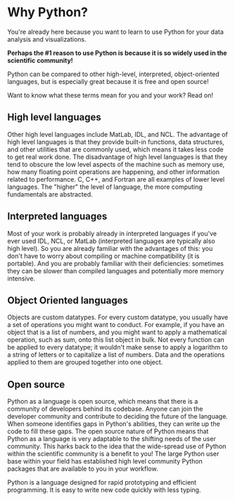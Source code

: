 # Why Python?

You're already here because you want to learn to use Python for your data analysis and visualizations.

**Perhaps the #1 reason to use Python is because it is so widely used in the scientific community!**

Python can be compared to other high-level, interpreted, object-oriented languages, but is especially great because it is free and open source!

Want to know what these terms mean for you and your work? Read on!

## High level languages

Other high level languages include MatLab, IDL, and NCL. The advantage of high level languages is that they provide built-in functions, data structures, and other utilities that are commonly used, which means it takes less code to get real work done. The disadvantage of high level languages is that they tend to obscure the low level aspects of the machine such as memory use, how many floating point operations are happening, and other information related to performance. C, C++, and Fortran are all examples of lower level languages. The "higher" the level of language, the more computing fundamentals are abstracted.

## Interpreted languages

Most of your work is probably already in interpreted languages if you've ever used IDL, NCL, or MatLab (interpreted languages are typically also high level). So you are already familiar with the advantages of this: you don't have to worry about compiling or machine compatibility (it is portable). And you are probably familiar with their deficiencies: sometimes they can be slower than compiled languages and potentially more memory intensive.

## Object Oriented languages

Objects are custom datatypes. For every custom datatype, you usually have a set of operations you might want to conduct. For example, if you have an object that is a list of numbers, and you might want to apply a mathematical operation, such as sum, onto this list object in bulk. Not every function can be applied to every datatype; it wouldn't make sense to apply a logarithm to a string of letters or to capitalize a list of numbers. Data and the operations applied to them are grouped together into one object.

## Open source

Python as a language is open source, which means that there is a community of developers behind its codebase. Anyone can join the developer community and contribute to deciding the future of the language. When someone identifies gaps in Python's abilities, they can write up the code to fill these gaps. The open source nature of Python means that Python as a language is very adaptable to the shifting needs of the user community. This harks back to the idea that the wide-spread use of Python within the scientific community is a benefit to you! The large Python user base within your field has established high level community Python packages that are available to you in your workflow.

Python is a language designed for rapid prototyping and efficient programming. It is easy to write new code quickly with less typing.
